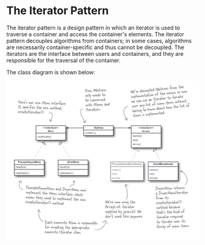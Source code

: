 # The Iterator Pattern
The iterator pattern is a design pattern in which an iterator is used to traverse a container and access the container's elements. The iterator pattern decouples algorithms from containers; in some cases, algorithms are necessarily container-specific and thus cannot be decoupled. The iterators are the interface between users and containers, and they are responsible for the traversal of the container.

The class diagram is shown below:

![](README.assets/20240701193338.png)
